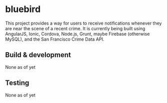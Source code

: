 # bluebird

This project provides a way for users to receive notifications whenever they are near the scene of a recent crime. It is currently being built using AngularJS, Ionic, Cordova, Node.js, Grunt, maybe Firebase (otherwise MySQL), and the San Francisco Crime Data API.

## Build & development

None as of yet

## Testing

None as of yet